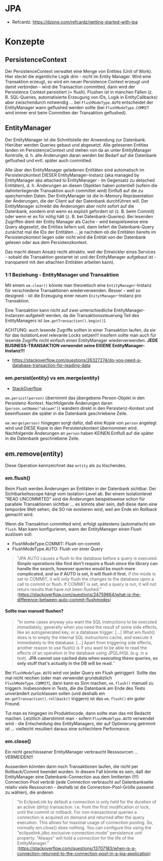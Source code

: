 # JPA
* Refcardz: https://dzone.com/refcardz/getting-started-with-jpa

# Konzepte

## PersistenceContext

Der PersistenceContext verwaltet eine Menge von Entities (Unit of Work). Hier steckt die eigentliche Logik drin - nicht im Entity Manager. Wird eine Transaktion erzeugt, so wird ein neuer Persistence Context erzeugt und damit verbinden - wird die Transaction committed, dann wird der Persistence Context persistiert (= flush). Flushen ist in manchen Fällen (z. B. SQL-Queries, automatisierte Erzeugung von IDs, Logik in EntityCallbacks) aber zwischendurch notwendig ... bei `FlushModeType.AUTO` entscheidet der EntityManager wann geflushed werden sollte (bei `FlushModeType.COMMIT` wird immer erst beim Committen der Transaktion geflushed). 

## EntityManager
Der EntityManager ist die Schnittstelle der Anwendung zur Datenbank. Hierüber werden Queries gebaut und abgesetzt. Alle gelesenen Entities landen im PersistenceContext und stehen von da an unter EntityManager Kontrolle, d. h. alle Änderungen daran werden bei Bedarf auf die Datenbank geflushed und evtl. später auch committed.

Alle über den EntityManager geladenen Entitäten sind automatisch im Persistenzkontext DIESER EntityManager-Instanz (aka managed by EntityManager aka attached to EntityManager - im Gegensatz zu detached Entitäten), d. h. Änderungen an diesen Objekten haben potentiell (sofern die dahinterliegende Transaktion auch committet wird) Einfluß auf die zu speichernden Daten. Der EntityManager ist die In-Memory Repräsentation der Änderungen, die der Client auf der Datenbank durchführen will. Der EntityManager schreibt die Änderungen aber nicht sofort auf die Datenbank, sondern erst wenn es explizit gefordert ist (z. B. beim Commit) oder wenn er es für nötig hält (z. B. bei Datenbank-Queries). Bei lesenden Zugriffen dient der Entity Manager als Cache - wird beispielsweise eine Query abgesetzt, die Entities liefern soll, dann liefert die Datenbank-Query zunächst mal die IDs der Entitäten ... je nachdem ob die Entitäten bereits im Persistenzkontext liegen oder nicht wird die Entität von der Datenbank gelesen oder aus dem Persistenzkontext. 

Das macht diesen Ansatz recht attraktiv, weil der Entwickler eines Services - sobald die Transaktion gestartet ist und der EntityManager aufgebaut ist - transparent mit den attachten Entitäten arbeiten kann).

### 1:1 Beziehung - EntityManager und Transaktion
Mit einem `em.clear()` könnte man theoretisch eine `EntityManager`-Instanz für verschiedene Transaktionen wiederverwenden. Besser - weil so designed - ist die Erzeugung einer neuen `EnitytManager`-Instanz pro Transaktion.

Eine Transaktion kann nicht auf zwei unterschiedliche EntityManager-Instanzen aufgeteilt werden, da die Transaktionssteuerung Teil des EntityManagers ist (`em.getTransaction().begin()`).

ACHTUNG: auch lesende Zugriffe sollten in einer Transaktion laufen, da sie für das IsolationLevel relevante Locks setzen!!! Insofern sollte man auch für lesende Zugriffe nicht einfach einen EntityManager wiederverwenden. **JEDE BUSINESS-TRANSAKTION verwendet seine EIGENE EntityManager-Instanz!!!**

* https://stackoverflow.com/questions/26327274/do-you-need-a-database-transaction-for-reading-data

### em.persist(entity) vs em.merge(entity)
* [StackOverflow](https://stackoverflow.com/questions/1069992/jpa-entitymanager-why-use-persist-over-merge)

`em.persist(person)` übernimmt das übergebene Person-Objekt in den Persistenz-Kontext. Nachfolgende Änderungen daran (`person.setName("obiwan")`) wandern direkt in den Persistenz-Kontext und beeinflussen die später in die Datenbank geschriebene Zeile.

`em.merge(person)` hingegen sorgt dafür, daß eine Kopie von `person` angelegt wird und DIESE Kopie in den Persistenzkontext übernommen wird. Nachfolgende Änderungen an `person` haben KEINEN Einfluß auf die später in die Datenbank geschriebene Zeile.

## em.remove(entity)
Diese Operation kennzeichnet das `entity` als zu löschendes.

### em.flush()
Beim Flush werden Änderungen an Entitäten in der Datenbank sichtbar. Der Sichtbarkeitsscope hängt vom Isolation-Level ab. Bei einem Isolationlevel "READ UNCOMMITED" sind die Änderungen beispielsweise schon für parallele Transaktionen sichtbar ... es könnte aber sein, daß diese dann eine temporäre Welt sehen, die SO nie existieren wird, weil am Ende ein Rollback gemacht wird.

Wenn die Transaktion committed wird, erfolgt spätestens (automatisch) ein `flush`. Man kann konfigurieren, wann der EntityManager einen Flush auslösen soll:

* FlushModeType.COMMIT: Flush-on-commit
* FlushModeType.AUTO: Flush vor einer Query

> "JPA AUTO causes a flush to the database before a query is executed. **Simple operations like find don't require a flush since the library can handle the search, however queries would be much more complicated, and so if AUTO is set, it will flush it first.** If the mode is set to COMMIT, it will only flush the changes to the database upon a call to commit or flush. If COMMIT is set, and a query is run, it will not return results that have not been flushed." (https://stackoverflow.com/questions/24759664/what-is-the-difference-between-auto-commit-flushmodes)

#### Sollte man manuell flushen?
> "In some cases anyway you want the SQL instructions to be executed immediately; generally when you need the result of some side effects, like an autogenerated key, or a database trigger. [...] What em.flush() does is to empty the internal SQL instructions cache, and execute it immediately to the database. [...] Apart from triggering side effects, another reason to use flush() is if you want to be able to read the effects of an operation in the database using JPQL/HQL (e.g. in a test). **JPA cannot use cached data when executing these queries, so only stuff that's actually in the DB will be read.**"

Bei `FlushModeType.AUTO` wird vor jeder Query ein Flush getriggert. Sollte das mal nicht reichen (oder man verwendet grundsätzlich `FlushModeType.COMMIT`), dann kann es Sinn machen, `em.flush()` manuell zu triggern. Insbesondere in Tests, die die Datenbank am Ende des Tests unverändert zurücklassen sollen (und deshalb ein `em.getTransaction().rollback()` triggern) ist das `em.flush()` ein guter Freund. 

Tut man es hingegen im Produktivcode, dann sollte man das mit Bedacht machen. Letztlich überstimmt man - sofern `FlushModeType.AUTO` verwendet wird - die Entscheidung des EntityManagers, der auf Optimierung getrimmt ist ... vielleicht resultiert daraus eine schlechtere Performance.

### em.close()
Ein nicht geschlossener EntityManager verbraucht Resssourcen ... VERMEIDEN!!! 

Ausserdem könnten darin noch Transaktionen laufen, die nicht per Rollback/Commit beendet wurden. In diesem Fall könnte es sein, daß der EntityManager eine Datenbank-Connection aus dem limitierten (!!!) Connection-Pool verbrät (jede Connection verbraucht auf Datenbankseite relativ viele Ressourcen - deshalb ist die Connection-Pool-Größe passend zu wählen), die anderen 

> "In EclipseLink by default a connection is only held for the duration of an active (dirty) transaction. i.e. from the first modification or lock, until the commit or rollback. For non-transactional queries a connection is acquired on demand and returned after the query execution. This allows for maximal usage of connection pooling. So, normally em.close() does nothing. You can configure this using the "eclipselink.jdbc.exclusive-connection.mode" persistence unit property. "Always" will hold a connection for the life of the EntityManager." (https://stackoverflow.com/questions/13707183/when-is-a-connection-returned-to-the-connection-pool-in-a-jpa-application)